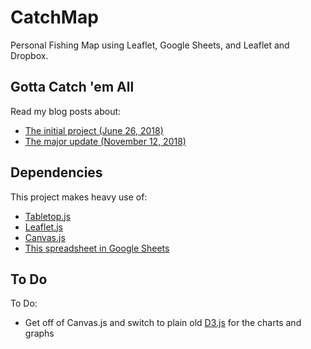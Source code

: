 # CatchMap
Personal Fishing Map using Leaflet, Google Sheets, and Leaflet and Dropbox.

## Gotta Catch 'em All
Read my blog posts about:
* [The initial project (June 26, 2018)](http://wesmapping.com/blog/catchmap-easy-and-dynamic-fish-posting-map-app/)
* [The major update (November 12, 2018)](http://wesmapping.com/blog/catchmap-version-2-a-whole-lot-of-updates/)

## Dependencies
This project makes heavy use of:
* [Tabletop.js](https://github.com/jsoma/tabletop)
* [Leaflet.js](https://leafletjs.com/)
* [Canvas.js](https://canvasjs.com/)
* [This spreadsheet in Google Sheets](https://docs.google.com/spreadsheets/d/1-_JLlZvz6UQ4oWq2klBwBbHWgPMHNsHJMwgsEJ5Ozck/edit)

## To Do
To Do:
* Get off of Canvas.js and switch to plain old [D3.js](https://d3js.org/) for the charts and graphs

